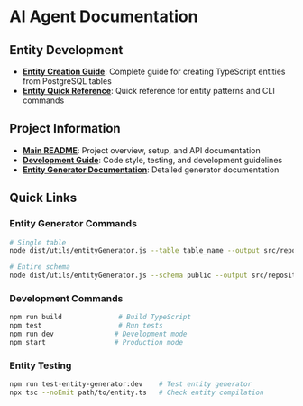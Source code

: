 # AI Agent Documentation

## Entity Development

- **[Entity Creation Guide](ENTITY_CREATION_GUIDE.md)**: Complete guide for creating TypeScript entities from PostgreSQL tables
- **[Entity Quick Reference](ENTITY_QUICK_REFERENCE.md)**: Quick reference for entity patterns and CLI commands

## Project Information

- **[Main README](../README.md)**: Project overview, setup, and API documentation
- **[Development Guide](../AGENTS.md)**: Code style, testing, and development guidelines
- **[Entity Generator Documentation](../ENTITY_GENERATOR.md)**: Detailed generator documentation

## Quick Links

### Entity Generator Commands
```bash
# Single table
node dist/utils/entityGenerator.js --table table_name --output src/repository/entities

# Entire schema
node dist/utils/entityGenerator.js --schema public --output src/repository/entities
```

### Development Commands
```bash
npm run build              # Build TypeScript
npm test                   # Run tests
npm run dev               # Development mode
npm start                 # Production mode
```

### Entity Testing
```bash
npm run test-entity-generator:dev    # Test entity generator
npx tsc --noEmit path/to/entity.ts   # Check entity compilation
```